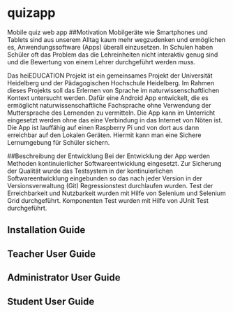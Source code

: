 # quizapp
Mobile quiz web app
##Motivation
Mobilgeräte wie Smartphones und Tablets sind aus unserem Alltag kaum mehr wegzudenken und ermöglichen es,
Anwendungssoftware (Apps) überall einzusetzen. In Schulen haben Schüler oft das Problem das die 
Lehreinheiten nicht interaktiv genug sind und die Bewertung von einem Lehrer durchgeführt werden muss.

Das heiEDUCATION Projekt ist ein gemeinsames Projekt der Universität Heidelberg und der Pädagogischen Hochschule Heidelberg. 
Im Rahmen dieses Projekts soll das Erlernen von Sprache im naturwissenschaftlichen Kontext untersucht werden. 
Dafür eine Android App entwickelt, die es ermöglicht naturwissenschaftliche Fachsprache ohne Verwendung der Muttersprache des Lernenden zu vermitteln.
Die App kann im Unterricht eingesetzt werden ohne das eine Verbindung in das Internet von Nöten ist. Die App ist lauffähig auf einen Raspberry Pi und 
von dort aus dann erreichbar auf den Lokalen Geräten. Hiermit kann man eine Sichere Lernumgebung für Schüler sichern. 

##Beschreibung der Entwicklung
Bei der Entwicklung der App werden Methoden kontinuierlicher Softwareentwicklung eingesetzt. Zur Sicherung der Qualität wurde das Testsystem in der 
kontinuierlichen Softwareentwicklung eingebunden so das nach jeder Version in der Versionsverwaltung (Git) Regressionstest durchlaufen wurden. Test der 
Erreichbarkeit und Nutzbarkeit wurden mit Hilfe von Selenium und Selenium Grid durchgeführt. Komponenten Test wurden mit Hilfe von JUnit Test durchgeführt.
## Installation Guide
## Teacher User Guide
## Administrator User Guide
## Student User Guide